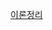 [이론정리](https://vivacious-spy-a54.notion.site/2-1-22fadfb0be16804ea866e60d5d7252d1?source=copy_link)
